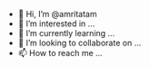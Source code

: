 - 👋 Hi, I’m @amritatam
- 👀 I’m interested in ...
- 🌱 I’m currently learning ...
- 💞️ I’m looking to collaborate on ...
- 📫 How to reach me ...

<!---
amritatam/amritatam is a ✨ special ✨ repository because its `README.md` (this file) appears on your GitHub profile.
You can click the Preview link to take a look at your changes.
--->
